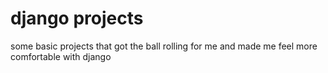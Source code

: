 # django projects

some basic projects that got the ball rolling for me 
and made me feel more comfortable with django
